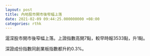 ```yaml
---
layout: post
title: 內地股市開市後窄幅上落
date: 2021-02-09 09:44:25.000000000 +08:00
categories: rthk
---
```


滬深股市開市後窄幅上落。上證指數高開7點，較早時報3533點，升1點。

深證成份指數同創業板指數都升約0.3%。
